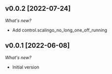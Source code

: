 ## v0.0.2 [2022-07-24]

_What's new?_

- Add control.scalingo_no_long_one_off_running

## v0.0.1 [2022-06-08]

_What's new?_

- Initial version

